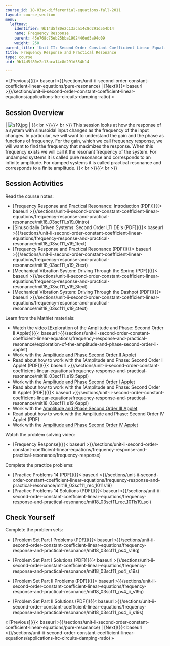 ```yaml
---
course_id: 18-03sc-differential-equations-fall-2011
layout: course_section
menu:
  leftnav:
    identifier: 9b14d5f80e2c13aca14c8d291d554b14
    name: Frequency Response
    parent: 45e768c75eb25bba1902446ed5a94c09
    weight: 250
parent_title: 'Unit II: Second Order Constant Coefficient Linear Equations'
title: Frequency Response and Practical Resonance
type: course
uid: 9b14d5f80e2c13aca14c8d291d554b14

---
```


« [Previous]({{< baseurl >}}/sections/unit-ii-second-order-constant-coefficient-linear-equations/pure-resonance) | [Next]({{< baseurl >}}/sections/unit-ii-second-order-constant-coefficient-linear-equations/applications-lrc-circuits-damping-ratio) »

Session Overview
----------------

| ![s19.jpg](/coursemedia/18-03sc-differential-equations-fall-2011/8c94e29dda9644674c05aaef1993daac_s19.jpg) |  {{< br >}}{{< br >}} This session looks at how the response of a system with sinusoidal input changes as the frequency of the input changes. In particular, we will want to understand the gain and the phase as functions of frequency. For the gain, which we call frequency response, we will want to find the frequency that maximizes the response. When this frequency exists we will call it the resonant frequency of the system. For undamped systems it is called pure resonance and corresponds to an infinite amplitude. For damped systems it is called practical resonance and corresponds to a finite amplitude. {{< br >}}{{< br >}}  

Session Activities
------------------

Read the course notes:

*   [Frequency Response and Practical Resonance: Introduction (PDF)]({{< baseurl >}}/sections/unit-ii-second-order-constant-coefficient-linear-equations/frequency-response-and-practical-resonance/mit18_03scf11_s19_0intro)
*   [Sinusoidally Driven Systems: Second Order LTI DE's (PDF)]({{< baseurl >}}/sections/unit-ii-second-order-constant-coefficient-linear-equations/frequency-response-and-practical-resonance/mit18_03scf11_s19_1text)
*   [Frequency Response and Practical Resonance (PDF)]({{< baseurl >}}/sections/unit-ii-second-order-constant-coefficient-linear-equations/frequency-response-and-practical-resonance/mit18_03scf11_s19_2text)
*   [Mechanical Vibration System: Driving Through the Spring (PDF)]({{< baseurl >}}/sections/unit-ii-second-order-constant-coefficient-linear-equations/frequency-response-and-practical-resonance/mit18_03scf11_s19_3text)
*   [Mechanical Vibration System: Driving Through the Dashpot (PDF)]({{< baseurl >}}/sections/unit-ii-second-order-constant-coefficient-linear-equations/frequency-response-and-practical-resonance/mit18_03scf11_s19_4text)

Learn from the Mathlet materials:

*   Watch the video [Exploration of the Amplitude and Phase: Second Order II Applet]({{< baseurl >}}/sections/unit-ii-second-order-constant-coefficient-linear-equations/frequency-response-and-practical-resonance/exploration-of-the-amplitude-and-phase-second-order-ii-applet)
*   Work with the [Amplitude and Phase Second Order II Applet](/ans7870/18/18.03SC/ampPhaseSecondOrderII.html "Open in a new window.")
*   Read about how to work with the [Amplitude and Phase: Second Order I Applet (PDF)]({{< baseurl >}}/sections/unit-ii-second-order-constant-coefficient-linear-equations/frequency-response-and-practical-resonance/mit18_03scf11_s19_5appl)
*   Work with the [Amplitude and Phase Second Order I Applet](/ans7870/18/18.03SC/ampPhaseSecondOrderI.html "Open in a new window.")
*   Read about how to work with the [Amplitude and Phase: Second Order III Applet (PDF)]({{< baseurl >}}/sections/unit-ii-second-order-constant-coefficient-linear-equations/frequency-response-and-practical-resonance/mit18_03scf11_s19_6appl)
*   Work with the [Amplitude and Phase Second Order III Applet](/ans7870/18/18.03SC/ampPhaseSecondOrderIII.html "Open in a new window.")
*   Read about how to work with the Amplitude and Phase: Second Order IV Applet (PDF)
*   Work with the [Amplitude and Phase Second Order IV Applet](/ans7870/18/18.03SC/ampPhaseSecondOrderIV.html "Open in a new window.")

Watch the problem solving video:

*   [Frequency Response]({{< baseurl >}}/sections/unit-ii-second-order-constant-coefficient-linear-equations/frequency-response-and-practical-resonance/frequency-response)

Complete the practice problems:

*   [Practice Problems 14 (PDF)]({{< baseurl >}}/sections/unit-ii-second-order-constant-coefficient-linear-equations/frequency-response-and-practical-resonance/mit18_03scf11_rec_1011s19)
*   [Practice Problems 14 Solutions (PDF)]({{< baseurl >}}/sections/unit-ii-second-order-constant-coefficient-linear-equations/frequency-response-and-practical-resonance/mit18_03scf11_rec_1011s19_sol)

Check Yourself
--------------

Complete the problem sets:

*   [Problem Set Part I Problems (PDF)]({{< baseurl >}}/sections/unit-ii-second-order-constant-coefficient-linear-equations/frequency-response-and-practical-resonance/mit18_03scf11_ps4_s19q)
*   [Problem Set Part I Solutions (PDF)]({{< baseurl >}}/sections/unit-ii-second-order-constant-coefficient-linear-equations/frequency-response-and-practical-resonance/mit18_03scf11_ps4_s19s)
  
*   [Problem Set Part II Problems (PDF)]({{< baseurl >}}/sections/unit-ii-second-order-constant-coefficient-linear-equations/frequency-response-and-practical-resonance/mit18_03scf11_ps4_ii_s19q)
*   [Problem Set Part II Solutions (PDF)]({{< baseurl >}}/sections/unit-ii-second-order-constant-coefficient-linear-equations/frequency-response-and-practical-resonance/mit18_03scf11_ps4_ii_s19s)

« [Previous]({{< baseurl >}}/sections/unit-ii-second-order-constant-coefficient-linear-equations/pure-resonance) | [Next]({{< baseurl >}}/sections/unit-ii-second-order-constant-coefficient-linear-equations/applications-lrc-circuits-damping-ratio) »
